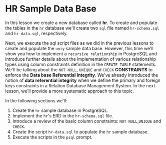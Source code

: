 # HR Sample Data Base

In this lesson we create a new database called **hr**. To create and populate the tables in the `hr` database we'll create two `sql` file named `hr-schema.sql` and `hr-data.sql`, respectively.

Next, we execute the sql script files as we did in the previous lessons to create and populate the `uniy` sample data base. However, this time we'll show you how to implement a `recursive relationship` in PostgreSQL and introduce further details about the implementation of various relationship types using column constraints definition in the `CREATE TABLE` statements. We'll be talking about the `NOT NULL`, `UNIQUE` and `CHECK` **CONSTRAINTS** to enforce the **Data base Referential Integrity**. We've already introduced the notion of **data referential integrity** when we define the primary and foreign keys constraints in a Relation Database Management System. In the next lesson, we'll provide a more systematic approach to this topic.

In the following sections we'll:

1. Create the `hr` sample database in PostgreSQL.
2. Implement the `hr`'s ERD in the `hr-schema.sql` file.
3. Introduce a review of the basic column constraints: `NOT NULL`,`UNIQUE` and `CHECK`.
4. Create the script `hr-data.sql` to populate the `hr` sample database.
5. Execute the scripts in the `psql` prompt.
